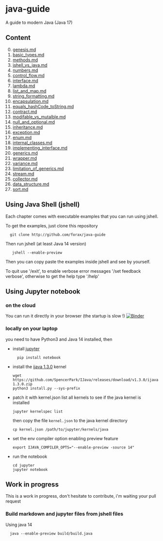 # java-guide
A guide to modern Java (Java 17)

## Content

0. [genesis.md](guide/chapter00-genesis.md)
1. [basic_types.md](guide/chapter01-basic_types.md)
2. [methods.md](guide/chapter02-methods.md)
3. [jshell_vs_java.md](guide/chapter03-jshell_vs_java.md)
4. [numbers.md](guide/chapter04-numbers.md)
5. [control_flow.md](guide/chapter05-control_flow.md)
6. [interface.md](guide/chapter07-interface.md)
7. [lambda.md](guide/chapter08-lambda.md)
8. [list_and_map.md](guide/chapter09-list_and_map.md)
9. [string_formatting.md](guide/chapter10-string_formatting.md)
10. [encapsulation.md](guide/chapter11-encapsulation.md)
11. [equals_hashCode_toString.md](guide/chapter12-equals_hashCode_toString.md)
12. [contract.md](guide/chapter13-contract.md)
13. [modifable_vs_mutalble.md](guide/chapter13-modifable_vs_mutalble.md)
14. [null_and_optional.md](guide/chapter14-null_and_optional.md)
15. [inheritance.md](guide/chapter15-inheritance.md)
16. [exception.md](guide/chapter16-exception.md)
17. [enum.md](guide/chapter17-enum.md)
18. [internal_classes.md](guide/chapter18-internal_classes.md)
19. [implementing_interface.md](guide/chapter19-implementing_interface.md)
20. [generics.md](guide/chapter20-generics.md)
21. [wrapper.md](guide/chapter21-wrapper.md)
22. [variance.md](guide/chapter22-variance.md)
23. [limitation_of_generics.md](guide/chapter23-limitation_of_generics.md)
24. [stream.md](guide/chapter25-stream.md)
25. [collector.md](guide/chapter26-collector.md)
26. [data_structure.md](guide/chapter30-data_structure.md)
27. [sort.md](guide/chapter31-sort.md)


## Using Java Shell (jshell)

Each chapter comes with executable examples that you can run using jshell.

To get the examples, just clone this repository
```
  git clone http://github.com/forax/java-guide
```

Then run jshell (at least Java 14 version)
```
   jshell --enable-preview
```

Then you can copy paste the examples inside jshell and see by yourself.

To quit use '/exit', to enable verbose error messages '/set feedback verbose', otherwise to get the help type '/help'


## Using Jupyter notebook

### on the cloud
You can run it directly in your browser (the startup is slow !)
[![Binder](https://mybinder.org/badge_logo.svg)](https://mybinder.org/v2/gh/forax/java-guide/master?filepath=jupyter)

### locally on your laptop
you need to have Python3 and Java 14 installed, then
- install [jupyter](https://jupyter.org/install)
  ```
    pip install notebook
  ```
- install the [ijava 1.3.0](https://github.com/SpencerPark/IJava) kernel
  ```
  wget https://github.com/SpencerPark/IJava/releases/download/v1.3.0/ijava-1.3.0.zip
  python3 install.py --sys-prefix
  ```
- patch it with kernel.json
  list all kernels to see if the java kernel is installed
  ```
  jupyter kernelspec list
  ```
  then copy the file `kernel.json` to the java kernel directory
  ```
  cp kernel.json /path/to/jupyter/kernels/java
  ```
- set the env compiler option enabling preview feature
  ```
  export IJAVA_COMPILER_OPTS="--enable-preview -source 14"
  ```
- run the notebook
  ```
  cd jupyter
  jupyter notebook
  ```

## Work in progress

This is a work in progress, don't hesitate to contribute, i'm waiting your pull request


### Build markdown and jupyter files from jshell files

Using java 14
```
  java --enable-preview build/build.java
```
